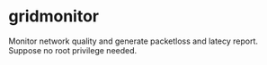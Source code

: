 # gridmonitor

Monitor network quality and generate packetloss and latecy report. Suppose no root privilege needed.

